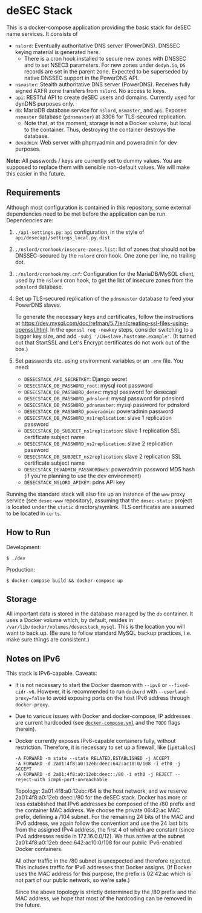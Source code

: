 deSEC Stack
=====

This is a docker-compose application providing the basic stack for deSEC name services. It consists of

- `nslord`: Eventually authoritative DNS server (PowerDNS). DNSSEC keying material is generated here.
  - There is a cron hook installed to secure new zones with DNSSEC and to set NSEC3 parameters. For new zones under `dedyn.io`, `DS` records are set in the parent zone. Expected to be superseded by native DNSSEC support in the PowerDNS API.
- `nsmaster`: Stealth authoritative DNS server (PowerDNS). Receives fully signed AXFR zone transfers from `nslord`. No access to keys.
- `api`: RESTful API to create deSEC users and domains. Currently used for dynDNS purposes only.
- `db`: MariaDB database service for `nslord`, `nsmaster`, and `api`. Exposes `nsmaster` database (`pdnsmaster`) at 3306 for TLS-secured replication.
  - Note that, at the moment, storage is not a Docker volume, but local to the container. Thus, destroying the container destroys the database.
- `devadmin`: Web server with phpmyadmin and poweradmin for dev purposes.

**Note:** All passwords / keys are currently set to dummy values. You are supposed to replace them with sensible non-default values. We will make this easier in the future.


Requirements
-----

Although most configuration is contained in this repository, some external dependencies need to be met before the application can be run. Dependencies are:

1.  `./api-settings.py`: `api` configuration, in the style of `api/desecapi/settings_local.py.dist`

2.  `./nslord/cronhook/insecure-zones.list`: list of zones that should not be DNSSEC-secured by the `nslord` cron hook. One zone per line, no trailing dot.

3.  `./nslord/cronhook/my.cnf`: Configuration for the MariaDB/MySQL client, used by the `nslord` cron hook, to get the list of insecure zones from the `pdnslord` database.

4.  Set up TLS-secured replication of the `pdnsmaster` database to feed your PowerDNS slaves.

    To generate the necessary keys and certificates, follow the instructions at https://dev.mysql.com/doc/refman/5.7/en/creating-ssl-files-using-openssl.html. In the `openssl req -newkey` steps, consider switching to a bigger key size, and add `-subj '/CN=slave.hostname.example'`. (It turned out that StartSSL and Let's Encrypt certificates do not work out of the box.)

5.  Set passwords etc. using environment variables or an `.env` file. You need:
    - `DESECSTACK_API_SECRETKEY`: Django secret
    - `DESECSTACK_DB_PASSWORD_root`: mysql root password
    - `DESECSTACK_DB_PASSWORD_desec`: mysql password for desecapi
    - `DESECSTACK_DB_PASSWORD_pdnslord`: mysql password for pdnslord
    - `DESECSTACK_DB_PASSWORD_pdnsmaster`: mysql password for pdnslord
    - `DESECSTACK_DB_PASSWORD_poweradmin`: poweradmin password
    - `DESECSTACK_DB_PASSWORD_ns1replication`: slave 1 replication password
    - `DESECSTACK_DB_SUBJECT_ns1replication`: slave 1 replication SSL certificate subject name
    - `DESECSTACK_DB_PASSWORD_ns2replication`: slave 2 replication password
    - `DESECSTACK_DB_SUBJECT_ns2replication`: slave 2 replication SSL certificate subject name
    - `DESECSTACK_DEVADMIN_PASSWORDmd5`: poweradmin password MD5 hash (if you're planning to use the dev environment)
    - `DESECSTACK_NSLORD_APIKEY`: pdns API key

Running the standard stack will also fire up an instance of the `www` proxy service (see `desec-www` repository), assuming that the `desec-static` project is located under the `static` directory/symlink. TLS certificates are assumed to be located in `certs`.


How to Run
-----

Development:

    $ ./dev

Production:

    $ docker-compose build && docker-compose up


Storage
---
All important data is stored in the database managed by the `db` container. It uses a Docker volume which, by default, resides in `/var/lib/docker/volumes/desecstack_mysql`.
This is the location you will want to back up. (Be sure to follow standard MySQL backup practices, i.e. make sure things are consistent.)


Notes on IPv6
-----

This stack is IPv6-capable. Caveats:

  - It is not necessary to start the Docker daemon with `--ipv6` or `--fixed-cidr-v6`. However, it is recommended to run `dockerd` with `--userland-proxy=false` to avoid 
    exposing ports on the host IPv6 address through `docker-proxy`.

  - Due to various issues with Docker and docker-compose, IP addresses are current hardcoded (see [`docker-compose.yml`](docker-compose.yml) and the `TODO` flags therein).

  - Docker currently exposes IPv6-capable containers fully, without restriction. Therefore, it is necessary to set up a firewall, like (`ip6tables`)

        -A FORWARD -m state --state RELATED,ESTABLISHED -j ACCEPT
        -A FORWARD -d 2a01:4f8:a0:12eb:deec:642:ac10:0/108 -i eth0 -j ACCEPT
        -A FORWARD -d 2a01:4f8:a0:12eb:deec::/80 -i eth0 -j REJECT --reject-with icmp6-port-unreachable

    Topology: 2a01:4f8:a0:12eb::/64 is the host network, and we reserve 2a01:4f8:a0:12eb:deec::/80 for the deSEC stack. Docker has more or less established that IPv6 
    addresses be composed of the /80 prefix and the container MAC address. We choose the private 06:42:ac MAC prefix, defining a /104 subnet. For the remaining 24 bits of 
    the MAC and IPv6 address, we again follow the convention and use the 24 last bits from the assigned IPv4 address, the first 4 of which are constant (since IPv4 
    addresses reside in 172.16.0.0/12). We thus arrive at the subnet 2a01:4f8:a0:12eb:deec:642:ac10:0/108 for our public IPv6-enabled Docker containers.

    All other traffic in the /80 subnet is unexpected and therefore rejected. This includes traffic for IPv6 addresses that Docker assigns. (If Docker uses the MAC address 
    for this purpose, the prefix is 02:42:ac which is not part of our public network, so we're safe.)

    Since the above topology is strictly determined by the /80 prefix and the MAC address, we hope that most of the hardcoding can be removed in the future.
